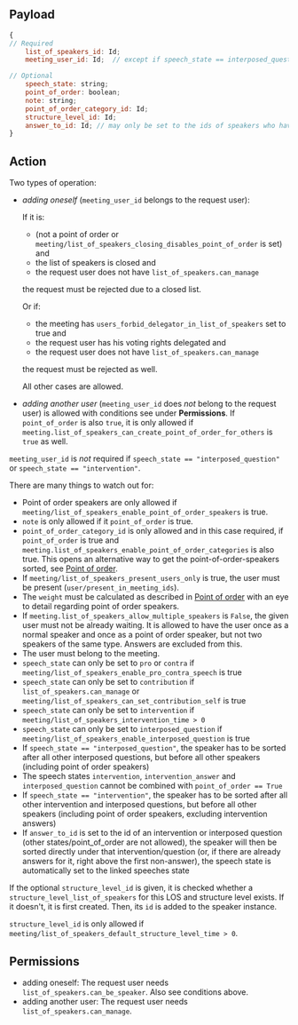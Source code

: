 ## Payload
```js
{
// Required
    list_of_speakers_id: Id;
    meeting_user_id: Id;  // except if speech_state == interposed_question, intervention or intervention_answer, see below

// Optional
    speech_state: string;
    point_of_order: boolean;
    note: string;
    point_of_order_category_id: Id;
    structure_level_id: Id;
    answer_to_id: Id; // may only be set to the ids of speakers who have speech_state == intervention or interposed_question, and only if there is already a started/finished speech
}
```

## Action
Two types of operation:
- *adding oneself* (`meeting_user_id` belongs to the request user):

  If it is:
  - (not a point of order or `meeting/list_of_speakers_closing_disables_point_of_order` is set) and
  - the list of speakers is closed and
  - the request user does not have `list_of_speakers.can_manage`

  the request must be rejected due to a closed list.

  Or if:
  - the meeting has `users_forbid_delegator_in_list_of_speakers` set to true and
  - the request user has his voting rights delegated and
  - the request user does not have `list_of_speakers.can_manage`

  the request must be rejected as well.
  
  All other cases are allowed.

- *adding another user* (`meeting_user_id` does *not* belong to the request user) is allowed with
  conditions see under **Permissions**. If `point_of_order` is also `true`, it is only allowed if
  `meeting.list_of_speakers_can_create_point_of_order_for_others` is `true` as well.

`meeting_user_id` is _not_ required if `speech_state == "interposed_question"` or  `speech_state == "intervention"`.

There are many things to watch out for:
- Point of order speakers are only allowed if `meeting/list_of_speakers_enable_point_of_order_speakers` is true.
- `note` is only allowed if it `point_of_order` is true.
- `point_of_order_category_id` is only allowed and in this case required, if `point_of_order` is true and `meeting.list_of_speakers_enable_point_of_order_categories` is also true. This opens an alternative way to get the point-of-order-speakers sorted, see [Point of order](https://github.com/OpenSlides/OpenSlides/wiki/List-of-speakers#point-of-order).
- If `meeting/list_of_speakers_present_users_only` is true, the user must be present (`user/present_in_meeting_ids`).
- The `weight` must be calculated as described in [Point of order](https://github.com/OpenSlides/OpenSlides/wiki/List-of-speakers#point-of-order) with an eye to detail regarding point of order speakers.
- If `meeting.list_of_speakers_allow_multiple_speakers` is `False`, the given user must not be already waiting. It is allowed to have the user once as a normal speaker and once as a point of order speaker, but not two speakers of the same type. Answers are excluded from this.
- The user must belong to the meeting.
- `speech_state` can only be set to `pro` or `contra` if `meeting/list_of_speakers_enable_pro_contra_speech` is true
- `speech_state` can only be set to `contribution` if `list_of_speakers.can_manage` or
  `meeting/list_of_speakers_can_set_contribution_self` is true
- `speech_state` can only be set to `intervention` if `meeting/list_of_speakers_intervention_time > 0`
- `speech_state` can only be set to `interposed_question` if
  `meeting/list_of_speakers_enable_interposed_question` is true
- If `speech_state == "interposed_question"`, the speaker has to be sorted after all other
  interposed questions, but before all other speakers (including point of order speakers)
- The speech states `intervention`, `intervention_answer` and `interposed_question` cannot be combined with `point_of_order == True`
- If `speech_state == "intervention"`, the speaker has to be sorted after all other intervention and interposed questions, but before all other speakers (including point of order speakers, excluding intervention answers)
- If `answer_to_id` is set to the id of an intervention or interposed question (other states/point_of_order are not allowed), the speaker will then be sorted directly under that intervention/question (or, if there are already answers for it, right above the first non-answer), the speech state is automatically set to the linked speeches state

If the optional `structure_level_id` is given, it is checked whether a
`structure_level_list_of_speakers` for this LOS and structure level exists. If it doesn't, it is
first created. Then, its `id` is added to the speaker instance.

`structure_level_id` is only allowed if `meeting/list_of_speakers_default_structure_level_time > 0`.

## Permissions
- adding oneself: The request user needs `list_of_speakers.can_be_speaker`. Also see conditions above.
- adding another user: The request user needs `list_of_speakers.can_manage`.
